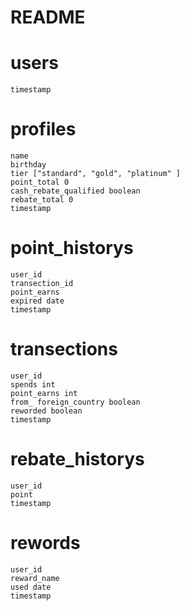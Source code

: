 # README




# users
	timestamp

# profiles
	name
	birthday
	tier ["standard", "gold", "platinum" ]
	point_total 0
	cash_rebate_qualified boolean
	rebate_total 0
	timestamp

# point_historys
	user_id
	transection_id
	point_earns
	expired date
	timestamp

# transections
	user_id
	spends int
	point_earns int
	from_ foreign_country boolean
	reworded boolean
	timestamp

# rebate_historys
	user_id
	point
	timestamp

# rewords
	user_id
	reward_name
	used date
	timestamp
